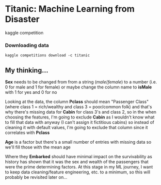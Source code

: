 # Titanic: Machine Learning from Disaster
kaggle competition

### Downloading data
`kaggle competitions download -c titanic`

## My thinking...
**Sex** needs to be changed from from a string (*male*/*female*) to a number (i.e. 0 for male and 1 for female) or maybe change the column name to **isMale** with 1 for yes and 0 for no

Looking at the data, the column **Pclass** should mean "Passenger Class" (where class 1 = rich/wealthy and class 3 = poor/common folk) and that's why there's missing data for **Cabin** for class 3's and class 2, so in the when choosing the features, I'm going to exclude **Cabin** as I wouldn't know what to fill that data with anyway (I can't assign it fictitious cabins) so instead of cleaning it with default values, I'm going to exclude that column since it correlates with **Pclass**

**Age** is a factor but there's a small number of entries with missing data so we'll fill those with the mean age

Where they **Embarked** should have minimal impact on the survivability as history has shown that it was the sex and wealth of the passengers that were the prime determining factors.  At this stage in my ML journey, I want to keep data cleaning/feature engineering, etc. to a minimum, so this will probably be revisited later on...
